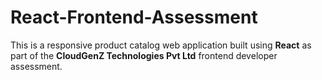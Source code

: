 # React-Frontend-Assessment
This is a responsive product catalog web application built using **React** as part of the **CloudGenZ Technologies Pvt Ltd** frontend developer assessment.
